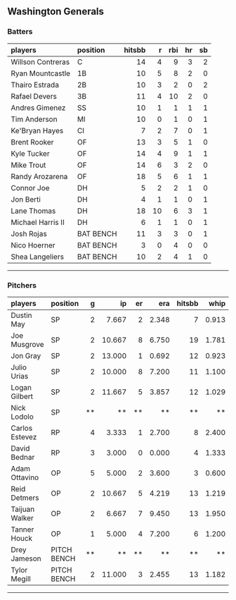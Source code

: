 ## Washington Generals

### Batters

 
|players           |position  | hitsbb|  r| rbi| hr| sb| 
|:-----------------|:---------|------:|--:|---:|--:|--:| 
|Willson Contreras |C         |     14|  4|   9|  3|  2| 
|Ryan Mountcastle  |1B        |     10|  5|   8|  2|  0| 
|Thairo Estrada    |2B        |     10|  3|   2|  0|  2| 
|Rafael Devers     |3B        |     11|  4|  10|  2|  0| 
|Andres Gimenez    |SS        |     10|  1|   1|  1|  1| 
|Tim Anderson      |MI        |     10|  0|   1|  0|  1| 
|Ke'Bryan Hayes    |CI        |      7|  2|   7|  0|  1| 
|Brent Rooker      |OF        |     13|  3|   5|  1|  0| 
|Kyle Tucker       |OF        |     14|  4|   9|  1|  1| 
|Mike Trout        |OF        |     14|  6|   3|  2|  0| 
|Randy Arozarena   |OF        |     18|  5|   6|  1|  1| 
|Connor Joe        |DH        |      5|  2|   2|  1|  0| 
|Jon Berti         |DH        |      4|  1|   1|  0|  1| 
|Lane Thomas       |DH        |     18| 10|   6|  3|  1| 
|Michael Harris II |DH        |      6|  1|   1|  0|  1| 
|Josh Rojas        |BAT BENCH |     11|  3|   3|  0|  1| 
|Nico Hoerner      |BAT BENCH |      3|  0|   4|  0|  0| 
|Shea Langeliers   |BAT BENCH |     10|  2|   4|  1|  0| 


* * *

### Pitchers

 
|players        |position    |  g|     ip| er|   era| hitsbb|  whip| so|  w| sv| 
|:--------------|:-----------|--:|------:|--:|-----:|------:|-----:|--:|--:|--:| 
|Dustin May     |SP          |  2|  7.667|  2| 2.348|      7| 0.913|  5|  0|  0| 
|Joe Musgrove   |SP          |  2| 10.667|  8| 6.750|     19| 1.781| 11|  0|  0| 
|Jon Gray       |SP          |  2| 13.000|  1| 0.692|     12| 0.923| 11|  2|  0| 
|Julio Urias    |SP          |  2| 10.000|  8| 7.200|     11| 1.100|  5|  1|  0| 
|Logan Gilbert  |SP          |  2| 11.667|  5| 3.857|     12| 1.029| 13|  1|  0| 
|Nick Lodolo    |SP          | **|     **| **|    **|     **|    **| **| **| **| 
|Carlos Estevez |RP          |  4|  3.333|  1| 2.700|      8| 2.400|  5|  0|  3| 
|David Bednar   |RP          |  3|  3.000|  0| 0.000|      4| 1.333|  3|  0|  0| 
|Adam Ottavino  |OP          |  5|  5.000|  2| 3.600|      3| 0.600|  5|  0|  0| 
|Reid Detmers   |OP          |  2| 10.667|  5| 4.219|     13| 1.219| 15|  0|  0| 
|Taijuan Walker |OP          |  2|  6.667|  7| 9.450|     13| 1.950|  4|  0|  0| 
|Tanner Houck   |OP          |  1|  5.000|  4| 7.200|      6| 1.200|  5|  0|  0| 
|Drey Jameson   |PITCH BENCH | **|     **| **|    **|     **|    **| **| **| **| 
|Tylor Megill   |PITCH BENCH |  2| 11.000|  3| 2.455|     13| 1.182|  8|  2|  0| 


* * *


